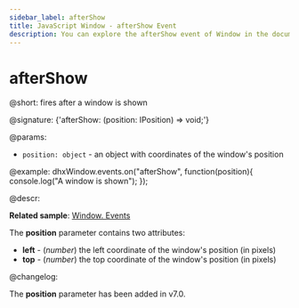 ```yaml
---
sidebar_label: afterShow
title: JavaScript Window - afterShow Event 
description: You can explore the afterShow event of Window in the documentation of the DHTMLX JavaScript UI library. Browse developer guides and API reference, try out code examples and live demos, and download a free 30-day evaluation version of DHTMLX Suite.
---
```


# afterShow

@short: fires after a window is shown

@signature: {'afterShow: (position: IPosition) => void;'}

@params:
- `position: object` - an object with coordinates of the window's position

@example:
dhxWindow.events.on("afterShow", function(position){
    console.log("A window is shown");
});

@descr:

**Related sample**: [Window. Events](https://snippet.dhtmlx.com/jfu4upwd)

The **position** parameter contains two attributes:

- **left** - (*number*) the left coordinate of the window's position (in pixels)
- **top** - (*number*) the top coordinate of the window's position (in pixels)

@changelog:

The **position** parameter has been added in v7.0.

[comment]: # (@related: window/handling_events.md)
